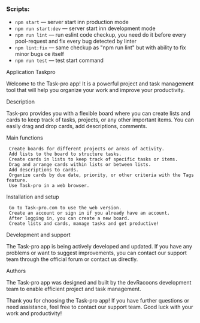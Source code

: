 ### Scripts:

- `npm start` &mdash; server start inn production mode
- `npm run start:dev` &mdash; server start inn development mode
- `npm run lint` &mdash; run eslint code checkup, you need do it before every pool-request and fix every bug detected by linter
- `npm lint:fix` &mdash; same checkup as "npm run lint" but with ability to fix minor bugs ce itself
- `npm run test` &mdash; test start command

Application Taskpro

Welcome to the Task-pro app! It is a powerful project and task management tool that will help you organize your work and improve your productivity.

Description

Task-pro provides you with a flexible board where you can create lists and cards to keep track of tasks, projects, or any other important items. You can easily drag and drop cards, add descriptions, comments.

Main functions

     Create boards for different projects or areas of activity.
     Add lists to the board to structure tasks.
     Create cards in lists to keep track of specific tasks or items.
     Drag and arrange cards within lists or between lists.
     Add descriptions to cards.
     Organize cards by due date, priority, or other criteria with the Tags feature.
     Use Task-pro in a web browser.

Installation and setup

     Go to Task-pro.com to use the web version.
     Create an account or sign in if you already have an account.
     After logging in, you can create a new board.
     Create lists and cards, manage tasks and get productive!

Development and support

The Task-pro app is being actively developed and updated. If you have any problems or want to suggest improvements, you can contact our support team through the official forum or contact us directly.

Authors

The Task-pro app was designed and built by the devRacoons development team to enable efficient project and task management.

Thank you for choosing the Task-pro app! If you have further questions or need assistance, feel free to contact our support team. Good luck with your work and productivity!
